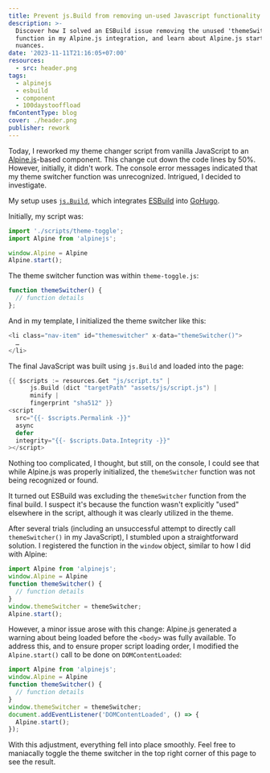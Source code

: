 ```yaml
---
title: Prevent js.Build from removing un-used Javascript functionality
description: >-
  Discover how I solved an ESBuild issue removing the unused 'themeSwitcher'
  function in my Alpine.js integration, and learn about Alpine.js startup
  nuances.
date: '2023-11-11T21:16:05+07:00'
resources:
  - src: header.png
tags:
  - alpinejs
  - esbuild
  - component
  - 100daystooffload
fmContentType: blog
cover: ./header.png
publisher: rework
---
```


Today, I reworked my theme changer script from vanilla JavaScript to an [Alpine.js](https://alpinejs.dev/)-based component. This change cut down the code lines by 50%. However, initially, it didn't work. The console error messages indicated that my theme switcher function was unrecognized. Intrigued, I decided to investigate.

My setup uses [`js.Build`](https://gohugo.io/hugo-pipes/js/), which integrates [ESBuild](https://esbuild.github.io/) into [GoHugo](https://gohugo.io/).

Initially, my script was:

```js
import './scripts/theme-toggle';
import Alpine from 'alpinejs';

window.Alpine = Alpine
Alpine.start();
```

The theme switcher function was within `theme-toggle.js`:

```js
function themeSwitcher() {
  // function details
};
```

And in my template, I initialized the theme switcher like this:

```go
<li class="nav-item" id="themeswitcher" x-data="themeSwitcher()">
  …
</li>
```

The final JavaScript was built using `js.Build` and loaded into the page:

```go
{{ $scripts := resources.Get "js/script.ts" |
      js.Build (dict "targetPath" "assets/js/script.js") |
      minify |
      fingerprint "sha512" }}
<script
  src="{{- $scripts.Permalink -}}"
  async
  defer
  integrity="{{- $scripts.Data.Integrity -}}"
></script>
```

Nothing too complicated, I thought, but still, on the console, I could see that while Alpine.js was properly initialized, the `themeSwitcher` function was not being recognized or found.

It turned out ESBuild was excluding the `themeSwitcher` function from the final build. I suspect it's because the function wasn't explicitly "used" elsewhere in the script, although it was clearly utilized in the theme.

After several trials (including an unsuccessful attempt to directly call `themeSwitcher()` in my JavaScript), I stumbled upon a straightforward solution. I registered the function in the `window` object, similar to how I did with Alpine:

```js
import Alpine from 'alpinejs';
window.Alpine = Alpine
function themeSwitcher() {
  // function details
}
window.themeSwitcher = themeSwitcher;
Alpine.start();
```

However, a minor issue arose with this change: Alpine.js generated a warning about being loaded before the `<body>` was fully available. To address this, and to ensure proper script loading order, I modified the `Alpine.start()` call to be done on `DOMContentLoaded`:

```js
import Alpine from 'alpinejs';
window.Alpine = Alpine
function themeSwitcher() {
  // function details
}
window.themeSwitcher = themeSwitcher;
document.addEventListener('DOMContentLoaded', () => {
  Alpine.start();
});
```

With this adjustment, everything fell into place smoothly. Feel free to maniacally toggle the theme switcher in the top right corner of this page to see the result.
